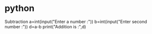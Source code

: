 # python
Subtraction
a=int(input("Enter a number :"))
b=int(input("Enter second number :"))
d=a-b
print("Addition is :",d)


